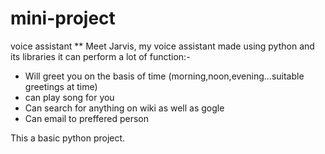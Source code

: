 # mini-project
voice assistant
** Meet Jarvis, my voice assistant made using python and its libraries
it can perform a lot of function:-
* Will greet you on the basis of time (morning,noon,evening...suitable greetings at time)
* can play song for you
* Can search for anything on wiki as well as gogle
* Can email to preffered person

This a basic python project.
